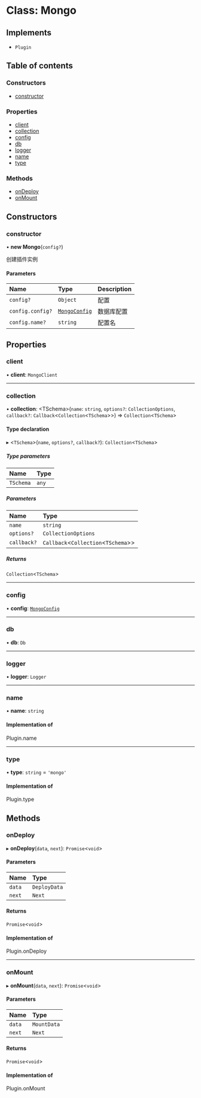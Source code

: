 # Class: Mongo

## Implements

- `Plugin`

## Table of contents

### Constructors

- [constructor](Mongo.md#constructor)

### Properties

- [client](Mongo.md#client)
- [collection](Mongo.md#collection)
- [config](Mongo.md#config)
- [db](Mongo.md#db)
- [logger](Mongo.md#logger)
- [name](Mongo.md#name)
- [type](Mongo.md#type)

### Methods

- [onDeploy](Mongo.md#ondeploy)
- [onMount](Mongo.md#onmount)

## Constructors

### constructor

• **new Mongo**(`config?`)

创建插件实例

#### Parameters

| Name | Type | Description |
| :------ | :------ | :------ |
| `config?` | `Object` | 配置 |
| `config.config?` | [`MongoConfig`](../interfaces/MongoConfig.md) | 数据库配置 |
| `config.name?` | `string` | 配置名 |

## Properties

### client

• **client**: `MongoClient`

___

### collection

• **collection**: <TSchema\>(`name`: `string`, `options?`: `CollectionOptions`, `callback?`: `Callback`<`Collection`<`TSchema`\>\>) => `Collection`<`TSchema`\>

#### Type declaration

▸ <`TSchema`\>(`name`, `options?`, `callback?`): `Collection`<`TSchema`\>

##### Type parameters

| Name | Type |
| :------ | :------ |
| `TSchema` | `any` |

##### Parameters

| Name | Type |
| :------ | :------ |
| `name` | `string` |
| `options?` | `CollectionOptions` |
| `callback?` | `Callback`<`Collection`<`TSchema`\>\> |

##### Returns

`Collection`<`TSchema`\>

___

### config

• **config**: [`MongoConfig`](../interfaces/MongoConfig.md)

___

### db

• **db**: `Db`

___

### logger

• **logger**: `Logger`

___

### name

• **name**: `string`

#### Implementation of

Plugin.name

___

### type

• **type**: `string` = `'mongo'`

#### Implementation of

Plugin.type

## Methods

### onDeploy

▸ **onDeploy**(`data`, `next`): `Promise`<`void`\>

#### Parameters

| Name | Type |
| :------ | :------ |
| `data` | `DeployData` |
| `next` | `Next` |

#### Returns

`Promise`<`void`\>

#### Implementation of

Plugin.onDeploy

___

### onMount

▸ **onMount**(`data`, `next`): `Promise`<`void`\>

#### Parameters

| Name | Type |
| :------ | :------ |
| `data` | `MountData` |
| `next` | `Next` |

#### Returns

`Promise`<`void`\>

#### Implementation of

Plugin.onMount
